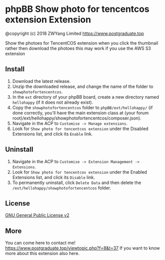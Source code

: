 # phpBB Show photo for tencentcos extension Extension

@copyright (c) 2018 ZWYang Limited <https://www.postgraduate.top>

Show the photoes for TencentCOS extension when you click the thumbnail rather then download the photoes this may work if you use the AWS S3 extension

## Install

1. Download the latest release.
2. Unzip the downloaded release, and change the name of the folder to `showphotofortencentcos`.
3. In the `ext` directory of your phpBB board, create a new directory named `hellohappy` (if it does not already exist).
4. Copy the `showphotofortencentcos` folder to `phpBB/ext/hellohappy/` (if done correctly, you'll have the main extension class at (your forum root)/ext/hellohappy/showphotofortencentcos/composer.json).
5. Navigate in the ACP to `Customise -> Manage extensions`.
6. Look for `Show photo for tencentcos extension` under the Disabled Extensions list, and click its `Enable` link.

## Uninstall

1. Navigate in the ACP to `Customise -> Extension Management -> Extensions`.
2. Look for `Show photo for tencentcos extension` under the Enabled Extensions list, and click its `Disable` link.
3. To permanently uninstall, click `Delete Data` and then delete the `/ext/hellohappy/showphotofortencentcos` folder.

## License
[GNU General Public License v2](http://opensource.org/licenses/GPL-2.0)

## More
You can come here to contact me!  https://www.postgraduate.top/viewtopic.php?f=8&t=37
If you want to know more about this extension also here.
